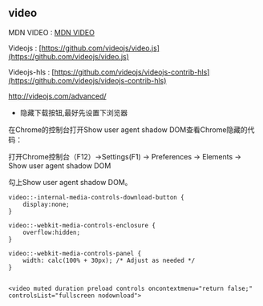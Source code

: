 ## video

MDN VIDEO : [ MDN VIDEO ](https://developer.mozilla.org/zh-CN/docs/Web/Guide/HTML/Using_HTML5_audio_and_video)

Videojs : [https://github.com/videojs/video.js](https://github.com/videojs/video.js)

Videojs-hls : [https://github.com/videojs/videojs-contrib-hls](https://github.com/videojs/videojs-contrib-hls)

http://videojs.com/advanced/


* 隐藏下载按钮,最好先设置下浏览器

在Chrome的控制台打开Show user agent shadow DOM查看Chrome隐藏的代码：

打开Chrome控制台（F12）->Settings(F1) -> Preferences -> Elements -> Show user agent shadow DOM

勾上Show user agent shadow DOM。

```
video::-internal-media-controls-download-button {
    display:none;
}

video::-webkit-media-controls-enclosure {
    overflow:hidden;
}

video::-webkit-media-controls-panel {
    width: calc(100% + 30px); /* Adjust as needed */
}


<video muted duration preload controls oncontextmenu="return false;" controlsList="fullscreen nodownload">

```
